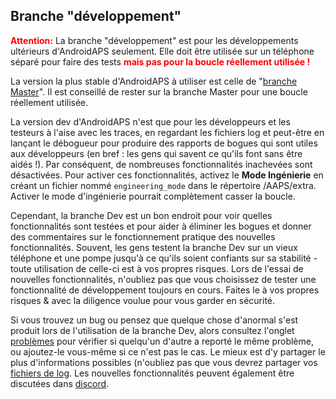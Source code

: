 ## Branche "développement"

<font color="#FF0000"><strong>Attention:</strong></font>
La branche "développement" est pour les développements ultérieurs d'AndroidAPS seulement. Elle doit être utilisée sur un téléphone séparé pour faire des tests <font color="#FF0000"><strong>mais pas pour la boucle réellement utilisée !</strong></font>

La version la plus stable d'AndroidAPS à utiliser est celle de "[branche Master](https://github.com/nightscout/AndroidAPS/tree/master)". Il est conseillé de rester sur la branche Master pour une boucle réellement utilisée.

La version dev d'AndroidAPS n'est que pour les développeurs et les testeurs à l'aise avec les traces, en regardant les fichiers log et peut-être en lançant le débogueur pour produire des rapports de bogues qui sont utiles aux développeurs (en bref : les gens qui savent ce qu'ils font sans être aidés !). Par conséquent, de nombreuses fonctionnalités inachevées sont désactivées. Pour activer ces fonctionnalités, activez le **Mode Ingénierie** en créant un fichier nommé `engineering_mode` dans le répertoire /AAPS/extra. Activer le mode d'ingénierie pourrait complètement casser la boucle.

Cependant, la branche Dev est un bon endroit pour voir quelles fonctionnalités sont testées et pour aider à éliminer les bogues et donner des commentaires sur le fonctionnement pratique des nouvelles fonctionnalités. Souvent, les gens testent la branche Dev sur un vieux téléphone et une pompe jusqu'à ce qu'ils soient confiants sur sa stabilité - toute utilisation de celle-ci est à vos propres risques. Lors de l'essai de nouvelles fonctionnalités, n'oubliez pas que vous choisissez de tester une fonctionnalité de développement toujours en cours. Faites le à vos propres risques & avec la diligence voulue pour vous garder en sécurité.

Si vous trouvez un bug ou pensez que quelque chose d'anormal s'est produit lors de l'utilisation de la branche Dev, alors consultez l'onglet [problèmes](https://github.com/nightscout/AndroidAPS/issues) pour vérifier si quelqu'un d'autre a reporté le même problème, ou ajoutez-le vous-même si ce n'est pas le cas. Le mieux est d'y partager le plus d'informations possibles (n'oubliez pas que vous devrez partager vos [fichiers de log](../Usage/Accessing-logfiles.md). Les nouvelles fonctionnalités peuvent également être discutées dans [discord](https://discord.gg/4fQUWHZ4Mw).